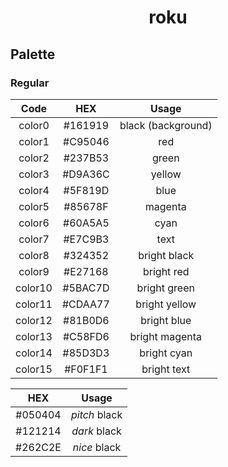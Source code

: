 <h1 align="center">roku</h1>

## Palette

### Regular
| Code | HEX     | Usage                |
| :--: | :-----: | :------------------: |
| color0 | #161919 | black (background) |
| color1 | #C95046 | red                |
| color2 | #237B53 | green              |
| color3 | #D9A36C | yellow             |
| color4 | #5F819D | blue               |
| color5 | #85678F | magenta            |
| color6 | #60A5A5 | cyan               |
| color7 | #E7C9B3 | text               |
| color8  | #324352 | bright black     |
| color9  | #E27168 | bright red            |
| color10 | #5BAC7D | bright green          |
| color11 | #CDAA77 | bright yellow         |
| color12 | #81B0D6 | bright blue           |
| color13 | #C58FD6 | bright magenta        |
| color14 | #85D3D3 | bright cyan           |
| color15 | #F0F1F1 | bright text           |

| HEX     | Usage             |
| :-----: | :---------------: |
| #050404 | _pitch_ black       |
| #121214 | _dark_ black        |
| #262C2E | _nice_ black        |
